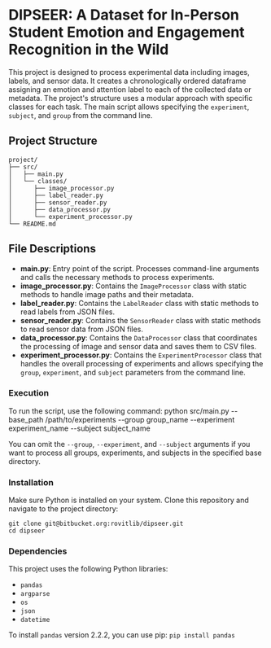 
# DIPSEER: A Dataset for In-Person Student Emotion and Engagement Recognition in the Wild

This project is designed to process experimental data including images, labels, and sensor data. It creates a chronologically ordered dataframe assigning an emotion and attention label to each of the collected data or metadata. The project's structure uses a modular approach with specific classes for each task. The main script allows specifying the `experiment`, `subject`, and `group` from the command line.

## Project Structure
```
project/
├── src/
│   ├── main.py
│   └── classes/
│      ├── image_processor.py
│      ├── label_reader.py
│      ├── sensor_reader.py
│      ├── data_processor.py
│      └── experiment_processor.py
└── README.md
```

## File Descriptions

- **main.py**: Entry point of the script. Processes command-line arguments and calls the necessary methods to process experiments.
- **image_processor.py**: Contains the `ImageProcessor` class with static methods to handle image paths and their metadata.
- **label_reader.py**: Contains the `LabelReader` class with static methods to read labels from JSON files.
- **sensor_reader.py**: Contains the `SensorReader` class with static methods to read sensor data from JSON files.
- **data_processor.py**: Contains the `DataProcessor` class that coordinates the processing of image and sensor data and saves them to CSV files.
- **experiment_processor.py**: Contains the `ExperimentProcessor` class that handles the overall processing of experiments and allows specifying the `group`, `experiment`, and `subject` parameters from the command line.


### Execution
To run the script, use the following command:
python src/main.py --base_path /path/to/experiments --group group_name --experiment experiment_name --subject subject_name

You can omit the `--group`, `--experiment`, and `--subject` arguments if you want to process all groups, experiments, and subjects in the specified base directory.


### Installation

Make sure Python is installed on your system. Clone this repository and navigate to the project directory:

```
git clone git@bitbucket.org:rovitlib/dipseer.git
cd dipseer
```


### Dependencies

This project uses the following Python libraries:

-   `pandas`
-   `argparse`
-   `os`
-   `json`
-   `datetime`

To install `pandas` version 2.2.2, you can use pip:
`pip install pandas`